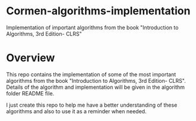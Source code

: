 # Cormen-algorithms-implementation
Implementation of important algorithms from the book  "Introduction to Algorithms, 3rd Edition- CLRS"

# Overview

This repo contains the implementation of some of the most important algorithms from the book  "Introduction to Algorithms, 3rd Edition- CLRS". Details of the algorithm and implementation will be given in the algorithm folder README file.

I just create this repo to help me have a better understanding of these algorithms and also to use it as a reminder when needed.
